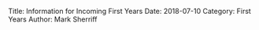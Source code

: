 Title: Information for Incoming First Years
Date: 2018-07-10
Category: First Years
Author: Mark Sherriff

